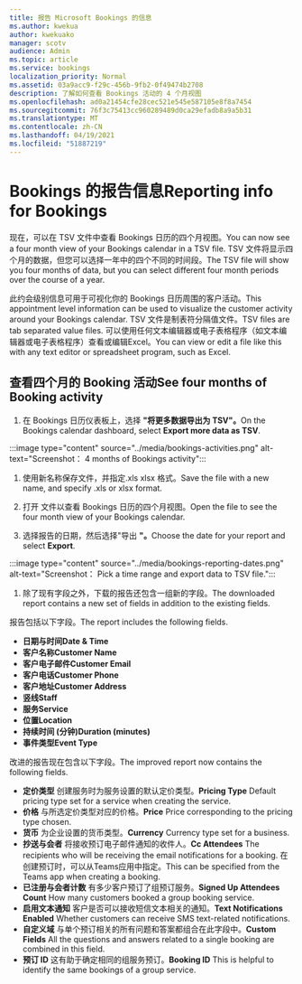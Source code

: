 ```yaml
---
title: 报告 Microsoft Bookings 的信息
ms.author: kwekua
author: kwekuako
manager: scotv
audience: Admin
ms.topic: article
ms.service: bookings
localization_priority: Normal
ms.assetid: 03a9acc9-f29c-456b-9fb2-0f49474b2708
description: 了解如何查看 Bookings 活动的 4 个月视图
ms.openlocfilehash: ad0a21454cfe28cec521e545e587105e8f8a7454
ms.sourcegitcommit: 76f3c75413cc960289489d0ca29efadb8a9a5b31
ms.translationtype: MT
ms.contentlocale: zh-CN
ms.lasthandoff: 04/19/2021
ms.locfileid: "51887219"
---
```

# <a name="reporting-info-for-bookings"></a><span data-ttu-id="b096b-103">Bookings 的报告信息</span><span class="sxs-lookup"><span data-stu-id="b096b-103">Reporting info for Bookings</span></span>

<span data-ttu-id="b096b-104">现在，可以在 TSV 文件中查看 Bookings 日历的四个月视图。</span><span class="sxs-lookup"><span data-stu-id="b096b-104">You can now see a four month view of your Bookings calendar in a TSV file.</span></span> <span data-ttu-id="b096b-105">TSV 文件将显示四个月的数据，但您可以选择一年中的四个不同的时间段。</span><span class="sxs-lookup"><span data-stu-id="b096b-105">The TSV file will show you four months of data, but you can select different four month periods over the course of a year.</span></span>

<span data-ttu-id="b096b-106">此约会级别信息可用于可视化你的 Bookings 日历周围的客户活动。</span><span class="sxs-lookup"><span data-stu-id="b096b-106">This appointment level information can be used to visualize the customer activity around your Bookings calendar.</span></span> <span data-ttu-id="b096b-107">TSV 文件是制表符分隔值文件。</span><span class="sxs-lookup"><span data-stu-id="b096b-107">TSV files are tab separated value files.</span></span> <span data-ttu-id="b096b-108">可以使用任何文本编辑器或电子表格程序（如文本编辑器或电子表格程序）查看或编辑Excel。</span><span class="sxs-lookup"><span data-stu-id="b096b-108">You can view or edit a file like this with any text editor or spreadsheet program, such as Excel.</span></span>

## <a name="see-four-months-of-booking-activity"></a><span data-ttu-id="b096b-109">查看四个月的 Booking 活动</span><span class="sxs-lookup"><span data-stu-id="b096b-109">See four months of Booking activity</span></span>

1. <span data-ttu-id="b096b-110">在 Bookings 日历仪表板上，选择 **"将更多数据导出为 TSV"。**</span><span class="sxs-lookup"><span data-stu-id="b096b-110">On the Bookings calendar dashboard, select **Export more data as TSV**.</span></span>

:::image type="content" source="../media/bookings-activities.png" alt-text="Screenshot： 4 months of Bookings activity":::

1. <span data-ttu-id="b096b-112">使用新名称保存文件，并指定.xls xlsx 格式。</span><span class="sxs-lookup"><span data-stu-id="b096b-112">Save the file with a new name, and specify .xls or xlsx format.</span></span>

1. <span data-ttu-id="b096b-113">打开 文件以查看 Bookings 日历的四个月视图。</span><span class="sxs-lookup"><span data-stu-id="b096b-113">Open the file to see the four month view of your Bookings calendar.</span></span>

1. <span data-ttu-id="b096b-114">选择报告的日期，然后选择"导出 **"。**</span><span class="sxs-lookup"><span data-stu-id="b096b-114">Choose the date for your report and select **Export**.</span></span>

:::image type="content" source="../media/bookings-reporting-dates.png" alt-text="Screenshot： Pick a time range and export data to TSV file.":::

1. <span data-ttu-id="b096b-116">除了现有字段之外，下载的报告还包含一组新的字段。</span><span class="sxs-lookup"><span data-stu-id="b096b-116">The downloaded report contains a new set of fields in addition to the existing fields.</span></span>

<span data-ttu-id="b096b-117">报告包括以下字段。</span><span class="sxs-lookup"><span data-stu-id="b096b-117">The report includes the following fields.</span></span>

 - <span data-ttu-id="b096b-118">**日期与时间**</span><span class="sxs-lookup"><span data-stu-id="b096b-118">**Date & Time**</span></span>
- <span data-ttu-id="b096b-119">**客户名称**</span><span class="sxs-lookup"><span data-stu-id="b096b-119">**Customer Name**</span></span>
- <span data-ttu-id="b096b-120">**客户电子邮件**</span><span class="sxs-lookup"><span data-stu-id="b096b-120">**Customer Email**</span></span>
- <span data-ttu-id="b096b-121">**客户电话**</span><span class="sxs-lookup"><span data-stu-id="b096b-121">**Customer Phone**</span></span>
- <span data-ttu-id="b096b-122">**客户地址**</span><span class="sxs-lookup"><span data-stu-id="b096b-122">**Customer Address**</span></span>
- <span data-ttu-id="b096b-123">**竖线**</span><span class="sxs-lookup"><span data-stu-id="b096b-123">**Staff**</span></span>
- <span data-ttu-id="b096b-124">**服务**</span><span class="sxs-lookup"><span data-stu-id="b096b-124">**Service**</span></span>
- <span data-ttu-id="b096b-125">**位置**</span><span class="sxs-lookup"><span data-stu-id="b096b-125">**Location**</span></span>
- <span data-ttu-id="b096b-126">**持续时间 (分钟)**</span><span class="sxs-lookup"><span data-stu-id="b096b-126">**Duration (minutes)**</span></span>
- <span data-ttu-id="b096b-127">**事件类型**</span><span class="sxs-lookup"><span data-stu-id="b096b-127">**Event Type**</span></span>

<span data-ttu-id="b096b-128">改进的报告现在包含以下字段。</span><span class="sxs-lookup"><span data-stu-id="b096b-128">The improved report now contains the following fields.</span></span>

- <span data-ttu-id="b096b-129">**定价类型**   创建服务时为服务设置的默认定价类型。</span><span class="sxs-lookup"><span data-stu-id="b096b-129">**Pricing Type**   Default pricing type set for a service when creating the service.</span></span>
- <span data-ttu-id="b096b-130">**价格**   与所选定价类型对应的价格。</span><span class="sxs-lookup"><span data-stu-id="b096b-130">**Price**   Price corresponding to the pricing type chosen.</span></span>
- <span data-ttu-id="b096b-131">**货币**   为企业设置的货币类型。</span><span class="sxs-lookup"><span data-stu-id="b096b-131">**Currency**   Currency type set for a business.</span></span>
- <span data-ttu-id="b096b-132">**抄送与会者**   将接收预订电子邮件通知的收件人。</span><span class="sxs-lookup"><span data-stu-id="b096b-132">**Cc Attendees**   The recipients who will be receiving the email notifications for a booking.</span></span> <span data-ttu-id="b096b-133">在创建预订时，可以从Teams应用中指定。</span><span class="sxs-lookup"><span data-stu-id="b096b-133">This can be specified from the Teams app when creating a booking.</span></span>
- <span data-ttu-id="b096b-134">**已注册与会者计数**   有多少客户预订了组预订服务。</span><span class="sxs-lookup"><span data-stu-id="b096b-134">**Signed Up Attendees Count**   How many customers booked a group booking service.</span></span>
- <span data-ttu-id="b096b-135">**启用文本通知**  客户是否可以接收短信文本相关的通知。</span><span class="sxs-lookup"><span data-stu-id="b096b-135">**Text Notifications Enabled**   Whether customers can receive SMS text-related notifications.</span></span>
- <span data-ttu-id="b096b-136">**自定义域**   与单个预订相关的所有问题和答案都组合在此字段中。</span><span class="sxs-lookup"><span data-stu-id="b096b-136">**Custom Fields**   All the questions and answers related to a single booking are combined in this field.</span></span>
- <span data-ttu-id="b096b-137">**预订 ID**   这有助于确定相同的组服务预订。</span><span class="sxs-lookup"><span data-stu-id="b096b-137">**Booking ID**   This is helpful to identify the same bookings of a group service.</span></span>
